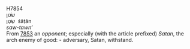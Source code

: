 <body>
  <p>H7854<br>  שׂטן  <br> שָׂטָן  ‎  śâṭân  <br><i>saw-tawn‘ </i><br>From <a href="h7853.htm">7853</a>  an <i>opponent</i>; especially (with the article prefixed) <i>Satan</i>, the arch enemy of good: - adversary, Satan, withstand.<br></p>
 </body>